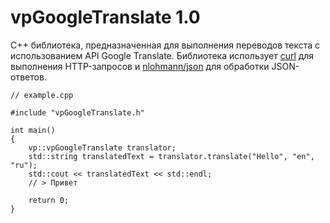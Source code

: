 # vpGoogleTranslate 1.0

C++ библиотека, предназначенная для выполнения переводов текста с использованием 
API Google Translate. Библиотека использует [curl](https://github.com/curl/curl) для выполнения HTTP-запросов и [nlohmann/json](https://github.com/nlohmann/json)
для обработки JSON-ответов.
 
```
// example.cpp

#include "vpGoogleTranslate.h"

int main() 
{
    vp::vpGoogleTranslate translator;
    std::string translatedText = translator.translate("Hello", "en", "ru");
    std::cout << translatedText << std::endl; 
    // > Привет

    return 0;
}
```
